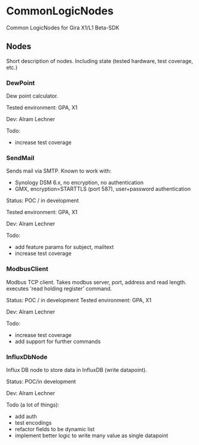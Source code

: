 # CommonLogicNodes
Common LogicNodes for Gira X1/L1 Beta-SDK

## Nodes
Short description of nodes. Including state (tested hardware, test coverage, etc.)

### DewPoint
Dew point calculator.

Tested environment: GPA, X1

Dev: Alram Lechner

Todo:
- increase test coverage

### SendMail
Sends mail via SMTP.
Known to work with:
- Synology DSM 6.x, no encryption, no authentication
- GMX, encryption=STARTTLS (port 587), user+password authentication

Status: POC / in development

Tested environment: GPA, X1

Dev: Alram Lechner

Todo:
- add feature params for subject, mailtext
- increase test coverage

### ModbusClient
Modbus TCP client. Takes modbus server, port, address and read length. executes 'read holding register' command.

Status: POC / in development
Tested environment: GPA, X1

Dev: Alram Lechner

Todo:
- increase test coverage
- add support for further commands

### InfluxDbNode
Influx DB node to store data in InfluxDB (write datapoint).

Status: POC/in development

Dev: Alram Lechner

Todo (a lot of things):
- add auth
- test encodings
- refactor fields to be dynamic list
- implement better logic to write many value as single datapoint

